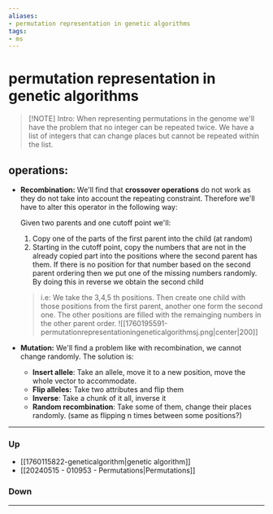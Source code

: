 ```yaml
---
aliases:
- permutation representation in genetic algorithms
tags:
- ms
---
```

# permutation representation in genetic algorithms
> [!NOTE] Intro: 
> When representing permutations in the genome we'll have the problem that no integer can be repeated twice. We have a list of integers that can change places but cannot be repeated within the list. 

## operations:

- **Recombination:**
	We'll find that **crossover operations** do not work as they do not take into account the repeating constraint. Therefore we'll have to alter this operator in the following way: 
	
	Given two parents and one cutoff point we'll: 
	1. Copy one of the  parts of the first parent into the child (at random)
	2. Starting in the cutoff point, copy the numbers that are not in the already copied part into the positions where the second parent has them. If there is no position for that number based on the second parent ordering then we put one of the missing numbers randomly. 
	By doing this in reverse we obtain the second child
	
	> i.e: We take the 3,4,5 th positions. Then create one child with those positions from the first parent, another one form the second one. 
	> The other positions are filled with the remainging numbers in the other parent order. 
	> ![[1760195591-permutationrepresentationingeneticalgorithmsj.png|center|200]]
	> 
- **Mutation:** 
  We'll find a problem like with recombination, we cannot change randomly. The solution is: 
	- **Insert allele**: Take an allele, move it to a new position, move the whole vector to accommodate. 
	- **Flip alleles:** Take two attributes and flip them
	- **Inverse**: Take a chunk of it all, inverse it 
	- **Random recombination**: Take some of them, change their places randomly. (same as flipping n times between some positions?)

***
### Up
- [[1760115822-geneticalgorithm|genetic algorithm]]
- [[20240515 - 010953 - Permutations|Permutations]]
### Down
***
